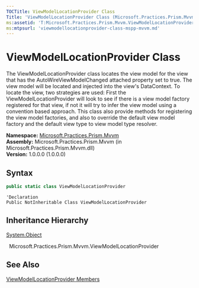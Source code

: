 ```yaml
---
TOCTitle: ViewModelLocationProvider Class
Title: 'ViewModelLocationProvider Class (Microsoft.Practices.Prism.Mvvm)'
ms:assetid: 'T:Microsoft.Practices.Prism.Mvvm.ViewModelLocationProvider'
ms:mtpsurl: 'viewmodellocationprovider-class-mspp-mvvm.md'
---
```


# ViewModelLocationProvider Class

The ViewModelLocationProvider class locates the view model for the view that has the AutoWireViewModelChanged attached property set to true. The view model will be located and injected into the view's DataContext. To locate the view, two strategies are used: First the ViewModelLocationProvider will look to see if there is a view model factory registered for that view, if not it will try to infer the view model using a convention based approach. This class also provide methods for registering the view model factories, and also to override the default view model factory and the default view type to view model type resolver. 

**Namespace:** [Microsoft.Practices.Prism.Mvvm](/patterns-practices/reference/mspp-mvvm-namespace)  
**Assembly:** Microsoft.Practices.Prism.Mvvm (in Microsoft.Practices.Prism.Mvvm.dll)  
**Version:** 1.0.0.0 (1.0.0.0)

## Syntax

```C#
public static class ViewModelLocationProvider
```

```VB
'Declaration
Public NotInheritable Class ViewModelLocationProvider
```

## Inheritance Hierarchy

[System.Object](http://msdn.microsoft.com/en-us/library/e5kfa45b)

  Microsoft.Practices.Prism.Mvvm.ViewModelLocationProvider

## See Also
[ViewModelLocationProvider Members](/patterns-practices/reference/viewmodellocationprovider-members-mspp-mvvm)
